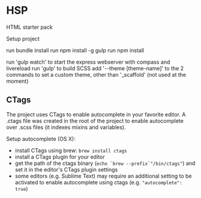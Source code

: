 HSP
=================

HTML starter pack

Setup project

run bundle install
run npm install -g gulp
run npm install

run 'gulp watch' to start the express webserver with compass and livereload
run 'gulp' to build SCSS
add '--theme [theme-name]' to the 2 commands to set a custom theme, other than '_scaffold' (not used at the moment)

## CTags

The project uses CTags to enable autocomplete in your favorite editor. A .ctags file was created in the root of the project to enable autocomplete over .scss files (it indexes mixins and variables).

Setup autocomplete (OS X):
  * install CTags using brew: `brew install ctags`
  * install a CTags plugin for your editor
  * get the path of the ctags binary (``echo `brew --prefix`"/bin/ctags"``) and set it in the editor's CTags plugin settings
  * some editors (e.g. Sublime Text) may require an additional setting to be activated to enable autocomplete using ctags (e.g. `"autocomplete": true`)
